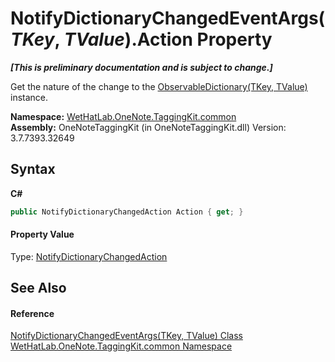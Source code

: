 # NotifyDictionaryChangedEventArgs(*TKey*, *TValue*).Action Property 
 _**\[This is preliminary documentation and is subject to change.\]**_

Get the nature of the change to the <a href="b95e4b9e-1bee-ddc0-1db7-61a35069e23a.md">ObservableDictionary(TKey, TValue)</a> instance.

**Namespace:**&nbsp;<a href="bcdbab9c-63d1-48a4-6937-af53fb8d9a55.md">WetHatLab.OneNote.TaggingKit.common</a><br />**Assembly:**&nbsp;OneNoteTaggingKit (in OneNoteTaggingKit.dll) Version: 3.7.7393.32649

## Syntax

**C#**<br />
``` C#
public NotifyDictionaryChangedAction Action { get; }
```


#### Property Value
Type: <a href="2dae77bf-03d6-02df-4c8e-e1e5ea46a86a.md">NotifyDictionaryChangedAction</a>

## See Also


#### Reference
<a href="8bfea2ae-9efd-f4c8-25b5-dc5bd7a2a92a.md">NotifyDictionaryChangedEventArgs(TKey, TValue) Class</a><br /><a href="bcdbab9c-63d1-48a4-6937-af53fb8d9a55.md">WetHatLab.OneNote.TaggingKit.common Namespace</a><br />